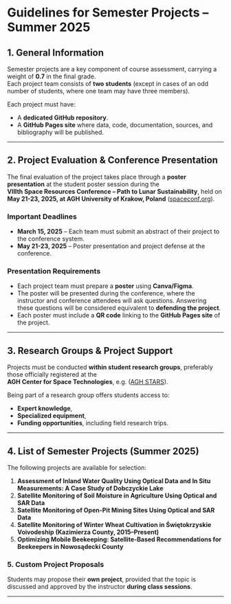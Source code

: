 # **Guidelines for Semester Projects – Summer 2025**

## **1. General Information**
Semester projects are a key component of course assessment, carrying a weight of **0.7** in the final grade.  
Each project team consists of **two students** (except in cases of an odd number of students, where one team may have three members).  

Each project must have:  
- A **dedicated GitHub repository**.  
- A **GitHub Pages site** where data, code, documentation, sources, and bibliography will be published.  

---

## **2. Project Evaluation & Conference Presentation**
The final evaluation of the project takes place through a **poster presentation** at the student poster session during the  
**VIIIth Space Resources Conference – Path to Lunar Sustainability**, held on **May 21-23, 2025, at AGH University of Krakow, Poland** ([spaceconf.org](https://spaceconf.org)).  

### **Important Deadlines**
- **March 15, 2025** – Each team must submit an abstract of their project to the conference system.  
- **May 21-23, 2025** – Poster presentation and project defense at the conference.  

### **Presentation Requirements**
- Each project team must prepare a **poster** using **Canva/Figma**.  
- The poster will be presented during the conference, where the instructor and conference attendees will ask questions. Answering these questions will be considered equivalent to **defending the project**.  
- Each poster must include a **QR code** linking to the **GitHub Pages site** of the project.  

---

## **3. Research Groups & Project Support**
Projects must be conducted **within student research groups**, preferably those officially registered at the  
**AGH Center for Space Technologies**, e.g. ([AGH STARS](www.linkedin.com/company/agh-stars/ )).

Being part of a research group offers students access to:  
- **Expert knowledge**,  
- **Specialized equipment**,  
- **Funding opportunities**, including field research trips.  

---

## **4. List of Semester Projects (Summer 2025)**  
The following projects are available for selection:  

1. **Assessment of Inland Water Quality Using Optical Data and In Situ Measurements: A Case Study of Dobczyckie Lake**  
2. **Satellite Monitoring of Soil Moisture in Agriculture Using Optical and SAR Data**  
3. **Satellite Monitoring of Open-Pit Mining Sites Using Optical and SAR Data**  
4. **Satellite Monitoring of Winter Wheat Cultivation in Świętokrzyskie Voivodeship (Kazimierza County, 2015–Present)**  
5. **Optimizing Mobile Beekeeping: Satellite-Based Recommendations for Beekeepers in Nowosądecki County**  

### **5. Custom Project Proposals**
Students may propose their **own project**, provided that the topic is discussed and approved by the instructor **during class sessions**.  

---
